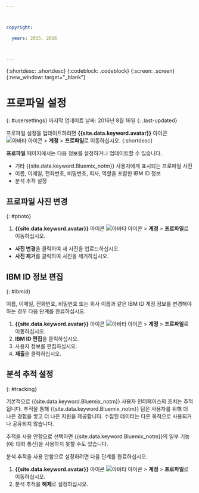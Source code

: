 ```yaml
---



copyright:

  years: 2015, 2016



---
```


{:shortdesc: .shortdesc}
{:codeblock: .codeblock}
{:screen: .screen}
{:new_window: target="_blank"}

# 프로파일 설정
{: #usersettings}
마지막 업데이트 날짜: 2016년 8월 16일
{: .last-updated}

프로파일 설정을 업데이트하려면 **{{site.data.keyword.avatar}}** 아이콘 ![아바타 아이콘](../icons/i-avatar-icon.svg) &gt; **계정** &gt; **프로파일**로 이동하십시오.
{:shortdesc}

 **프로파일** 페이지에서는 다음 정보를 설정하거나 업데이트할 수 있습니다.

 * 기타 {{site.data.keyword.Bluemix_notm}} 사용자에게 표시되는 프로파일 사진
 * 이름, 이메일, 전화번호, 비밀번호, 회사, 역할을 포함한 IBM ID 정보
 * 분석 추적 설정

## 프로파일 사진 변경
{: #photo}

1. **{{site.data.keyword.avatar}}** 아이콘 ![아바타 아이콘](../icons/i-avatar-icon.svg) &gt; **계정** &gt; **프로파일**로 이동하십시오. 

* **사진 변경**을 클릭하여 새 사진을 업로드하십시오.
* **사진 제거**를 클릭하여 사진을 제거하십시오.

## IBM ID 정보 편집
{: #ibmid}

이름, 이메일, 전화번호, 비밀번호 또는 회사 이름과 같은 IBM ID 계정 정보를 변경해야 하는 경우 다음 단계를 완료하십시오. 

1. **{{site.data.keyword.avatar}}** 아이콘 ![아바타 아이콘](../icons/i-avatar-icon.svg) &gt; **계정** &gt; **프로파일**로 이동하십시오. 
2. **IBM ID 편집**을 클릭하십시오. 
3. 사용자 정보를 편집하십시오.
4. **제출**을 클릭하십시오.

## 분석 추적 설정
{: #tracking}

기본적으로 {{site.data.keyword.Bluemix_notm}} 사용자 인터페이스의 조치는 추적됩니다. 추적을 통해 {{site.data.keyword.Bluemix_notm}} 팀은 사용자를 위해 더 나은 경험을 쌓고 더 나은 지원을 제공합니다. 수집된 데이터는 다른 목적으로 사용되거나 공유되지 않습니다.

추적을 사용 안함으로 선택하면 {{site.data.keyword.Bluemix_notm}}의 일부 기능(예: 대화 통신)을 사용하지 못할 수도 있습니다.

분석 추적을 사용 안함으로 설정하려면 다음 단계를 완료하십시오.

1. **{{site.data.keyword.avatar}}** 아이콘 ![아바타 아이콘](../icons/i-avatar-icon.svg) &gt; **계정** &gt; **프로파일**로 이동하십시오. 
2. 분석 추적을 **해제**로 설정하십시오.

